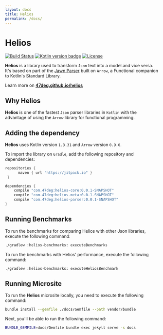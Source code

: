 ```yaml
---
layout: docs
title: Helios
permalink: /docs/
---
```


# Helios

[![Build Status](https://travis-ci.org/47deg/helios.svg?branch=master)](https://travis-ci.org/47deg/helios/)
[![Kotlin version badge](https://img.shields.io/badge/kotlin-1.3-blue.svg)](https://kotlinlang.org/docs/reference/whatsnew13.html)
[![License](https://img.shields.io/badge/License-Apache%202.0-blue.svg)](http://www.apache.org/licenses/LICENSE-2.0)

**Helios** is a library used to transform `Json` text into a model and vice versa.
It's based on part of the [Jawn Parser](https://github.com/non/jawn) built on `Arrow`,
a Functional companion to Kotlin's Standard Library.

Learn more on [**47deg.github.io/helios**](https://47deg.github.io/helios)

## Why Helios

**Helios** is one of the fastest `Json` parser libraries in `Kotlin`
with the advantage of using the `Arrow` library for functional programming.

## Adding the dependency

**Helios** uses Kotlin version `1.3.31` and `Arrow` version `0.9.0`.

To import the library on `Gradle`, add the following repository and dependencies:

```groovy
repositories {
      maven { url "https://jitpack.io" }
 }

dependencies {
    compile "com.47deg:helios-core:0.0.1-SNAPSHOT"
    compile "com.47deg:helios-meta:0.0.1-SNAPSHOT"
    compile "com.47deg:helios-parser:0.0.1-SNAPSHOT"
}
```

## Running Benchmarks

To run the benchmarks for comparing Helios with other Json libraries, execute the following command:

```bash
./gradlew :helios-benchmarks: executeBenchmarks
```

To run the benchmarks with Helios' performance, execute the following command:

```bash
./gradlew :helios-benchmarks: executeHeliosBenchmark
```

## Running Microsite

To run the **Helios** microsite locally, you need to execute the following command:

```bash
bundle install --gemfile ./docs/Gemfile --path vendor/bundle
```

Next, you'll be able to run the following command:

```bash
BUNDLE_GEMFILE=docs/Gemfile bundle exec jekyll serve -s docs
```
